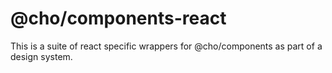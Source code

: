 # @cho/components-react

This is a suite of react specific wrappers for @cho/components as part of a design system.
